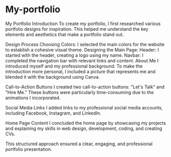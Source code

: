 # My-portfolio
My Portfolio
Introduction
To create my portfolio, I first researched various portfolio designs for inspiration. This helped me understand the key elements and aesthetics that make a portfolio stand out.

Design Process
Choosing Colors: I selected the main colors for the website to establish a cohesive visual theme.
Designing the Main Page:
Header: I started with the header, creating a logo using my name.
Navbar: I completed the navigation bar with relevant links and content.
About Me
I introduced myself and my professional background. To make the introduction more personal, I included a picture that represents me and blended it with the background using Canva.

Call-to-Action Buttons
I created two call-to-action buttons: "Let's Talk" and "Hire Me." These buttons were particularly time-consuming due to the animations I incorporated.

Social Media Links
I added links to my professional social media accounts, including Facebook, Instagram, and LinkedIn.

Home Page Content
I concluded the home page by showcasing my projects and explaining my skills in web design, development, coding, and creating CVs.

This structured approach ensured a clear, engaging, and professional portfolio presentation.



<!-- sure i used chatgpt to imrpve the text above -->






 
